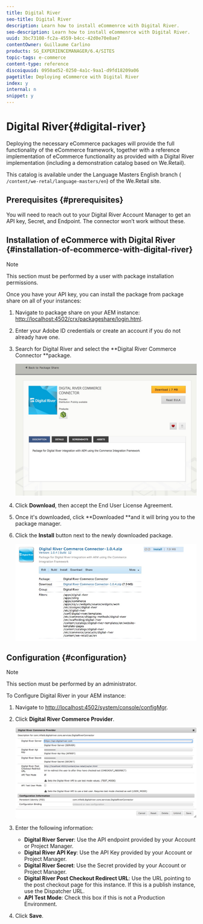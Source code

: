 ```yaml
---
title: Digital River
seo-title: Digital River
description: Learn how to install eCommenrce with Digital River.
seo-description: Learn how to install eCommenrce with Digital River.
uuid: 3bc73108-fc2a-4559-b4cc-42d0e70e8ae7
contentOwner: Guillaume Carlino
products: SG_EXPERIENCEMANAGER/6.4/SITES
topic-tags: e-commerce
content-type: reference
discoiquuid: 0950ad52-0250-4a1c-9aa1-d9fd18209a06
pagetitle: Deploying eCommerce with Digital River
index: y
internal: n
snippet: y
---
```


# Digital River{#digital-river}

Deploying the necessary eCommerce packages will provide the full functionality of the eCommerce framework, together with a reference implementation of eCommerce functionality as provided with a Digital River implementation (including a demonstration catalog based on We.Retail).

This catalog is available under the Language Masters English branch ( `/content/we-retal/language-masters/en`) of the We.Retail site.

## Prerequisites {#prerequisites}

You will need to reach out to your Digital River Account Manager to get an API key, Secret, and Endpoint. The connector won’t work without these.

## Installation of eCommerce with Digital River {#installation-of-ecommerce-with-digital-river}

>[!NOTE]
>
>This section must be performed by a user with package installation permissions.

Once you have your API key, you can install the package from package share on all of your instances:

1. Navigate to package share on your AEM instance: [http://localhost:4502/crx/packageshare/login.html](http://localhost:4502/crx/packageshare/login.html).
1. Enter your Adobe ID credentials or create an account if you do not already have one.
1. Search for Digital River and select the **Digital River Commerce Connector **package.

   ![](assets/chlimage_1.jpeg)

1. Click **Download**, then accept the End User License Agreement.
1. Once it's downloaded, click **Downloaded **and it will bring you to the package manager.
1. Click the **Install** button next to the newly downloaded package.

   ![](assets/chlimage_1-1.jpeg)

## Configuration {#configuration}

>[!NOTE]
>
>This section must be performed by an administrator.

To Configure Digital River in your AEM instance:

1. Navigate to [http://localhost:4502/system/console/configMgr](http://localhost:4502/system/console/configMgr).
1. Click **Digital River Commerce Provider**.

   ![](assets/chlimage_1-2.jpeg)

1. Enter the following information:

    * **Digital River Server**: Use the API endpoint provided by your Account or Project Manager.
    * **Digital River API Key**: Use the API Key provided by your Account or Project Manager.
    * **Digital River Secret**: Use the Secret provided by your Account or Project Manager.
    * **Digital River Post Checkout Redirect URL**: Use the URL pointing to the post checkout page for this instance. If this is a publish instance, use the Dispatcher URL.
    * **API Test Mode**: Check this box if this is not a Production Environment.

1. Click **Save**.

